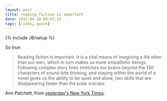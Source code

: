 ```yaml
---
layout: post
title: reading fiction is important
date: 2012-04-18 09:03:12
tags: [links, quote]
---
```

{% include JB/setup %} 

So true:

> Reading fiction is important. It is a vital means of imagining a life other than our own, which in turn makes us more empathetic beings. Following complex story lines stretches our brains beyond the 140 characters of sound-bite thinking, and staying within the world of a novel gives us the ability to be quiet and alone, two skills that are disappearing faster than the polar icecaps.

Ann Patchett, from [yesterday's New York Times](http://www.nytimes.com/2012/04/18/opinion/and-the-winner-of-the-pulitzer-isnt.html). 
